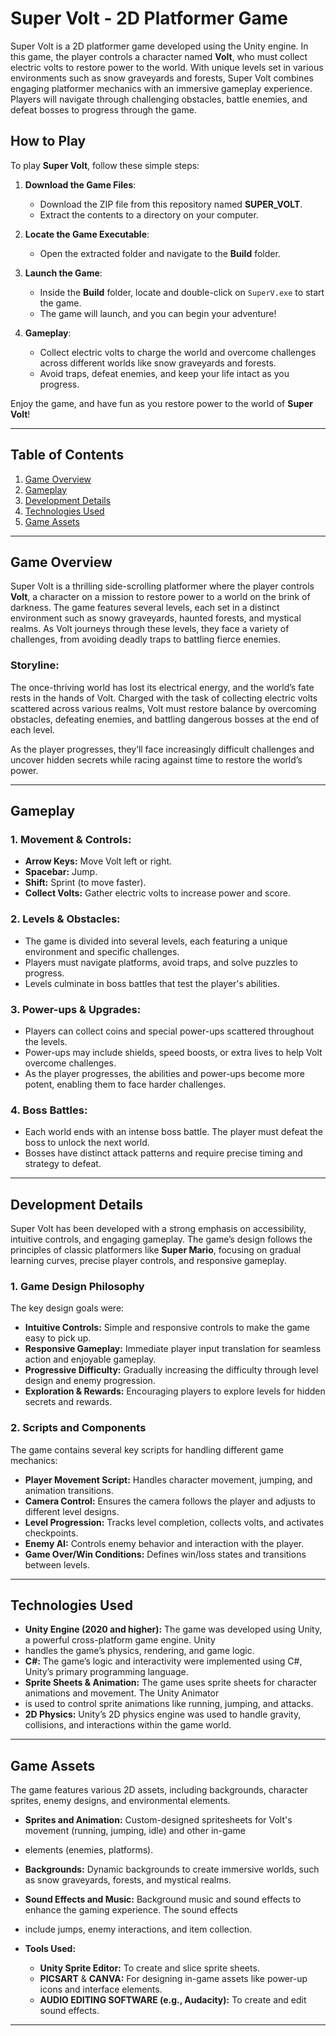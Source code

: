 # Super Volt - 2D Platformer Game

Super Volt is a 2D platformer game developed using the Unity engine. In this game, the player controls a character
named **Volt**, who must collect electric volts to restore power to the world. With unique levels set in various
environments such as snow graveyards and forests, Super Volt combines engaging platformer mechanics with an immersive
gameplay experience. Players will navigate through challenging obstacles, battle enemies, and defeat bosses to progress
through the game.

## How to Play

To play **Super Volt**, follow these simple steps:

1. **Download the Game Files**:
   - Download the ZIP file from this repository named **SUPER_VOLT**.
   - Extract the contents to a directory on your computer.

2. **Locate the Game Executable**:
   - Open the extracted folder and navigate to the **Build** folder.

3. **Launch the Game**:
   - Inside the **Build** folder, locate and double-click on `SuperV.exe` to start the game.
   - The game will launch, and you can begin your adventure!

4. **Gameplay**:
   - Collect electric volts to charge the world and overcome challenges across different worlds like snow graveyards and forests.
   - Avoid traps, defeat enemies, and keep your life intact as you progress.

Enjoy the game, and have fun as you restore power to the world of **Super Volt**!


---


## Table of Contents
1. [Game Overview](#game-overview)
2. [Gameplay](#gameplay)
3. [Development Details](#development-details)
4. [Technologies Used](#technologies-used)
5. [Game Assets](#game-assets)

---

## Game Overview

Super Volt is a thrilling side-scrolling platformer where the player controls **Volt**, a character on a mission to 
restore power to a world on the brink of darkness. The game features several levels, each set in a distinct environment
such as snowy graveyards, haunted forests, and mystical realms. As Volt journeys through these levels, they face a variety 
of challenges, from avoiding deadly traps to battling fierce enemies.

### Storyline:
The once-thriving world has lost its electrical energy, and the world’s fate rests in the hands of Volt. Charged with the 
task of collecting electric volts scattered across various realms, Volt must restore balance by overcoming obstacles, 
defeating enemies, and battling dangerous bosses at the end of each level. 

As the player progresses, they’ll face increasingly difficult challenges and uncover hidden secrets while racing against
time to restore the world’s power.

---

## Gameplay

### 1. **Movement & Controls:**
- **Arrow Keys:** Move Volt left or right.
- **Spacebar:** Jump.
- **Shift:** Sprint (to move faster).
- **Collect Volts:** Gather electric volts to increase power and score.

### 2. **Levels & Obstacles:**
- The game is divided into several levels, each featuring a unique environment and specific challenges.
- Players must navigate platforms, avoid traps, and solve puzzles to progress.
- Levels culminate in boss battles that test the player's abilities.

### 3. **Power-ups & Upgrades:**
- Players can collect coins and special power-ups scattered throughout the levels.
- Power-ups may include shields, speed boosts, or extra lives to help Volt overcome challenges.
- As the player progresses, the abilities and power-ups become more potent, enabling them to face harder challenges.

### 4. **Boss Battles:**
- Each world ends with an intense boss battle. The player must defeat the boss to unlock the next world.
- Bosses have distinct attack patterns and require precise timing and strategy to defeat.

---

## Development Details

Super Volt has been developed with a strong emphasis on accessibility, intuitive controls, and engaging gameplay. The
game’s design follows the principles of classic platformers like **Super Mario**, focusing on gradual learning curves,
precise player controls, and responsive gameplay.

### 1. **Game Design Philosophy**
The key design goals were:
- **Intuitive Controls:** Simple and responsive controls to make the game easy to pick up.
- **Responsive Gameplay:** Immediate player input translation for seamless action and enjoyable gameplay.
- **Progressive Difficulty:** Gradually increasing the difficulty through level design and enemy progression.
- **Exploration & Rewards:** Encouraging players to explore levels for hidden secrets and rewards.

### 2. **Scripts and Components**
The game contains several key scripts for handling different game mechanics:
- **Player Movement Script:** Handles character movement, jumping, and animation transitions.
- **Camera Control:** Ensures the camera follows the player and adjusts to different level designs.
- **Level Progression:** Tracks level completion, collects volts, and activates checkpoints.
- **Enemy AI:** Controls enemy behavior and interaction with the player.
- **Game Over/Win Conditions:** Defines win/loss states and transitions between levels.

---

## Technologies Used

- **Unity Engine (2020 and higher):** The game was developed using Unity, a powerful cross-platform game engine. Unity
-  handles the game’s physics, rendering, and game logic.
- **C#:** The game’s logic and interactivity were implemented using C#, Unity’s primary programming language.
- **Sprite Sheets & Animation:** The game uses sprite sheets for character animations and movement. The Unity Animator
- is used to control sprite animations like running, jumping, and attacks.
- **2D Physics:** Unity’s 2D physics engine was used to handle gravity, collisions, and interactions within the game world.

---

## Game Assets

The game features various 2D assets, including backgrounds, character sprites, enemy designs, and environmental elements.

- **Sprites and Animation:** Custom-designed spritesheets for Volt's movement (running, jumping, idle) and other in-game
- elements (enemies, platforms).
- **Backgrounds:** Dynamic backgrounds to create immersive worlds, such as snow graveyards, forests, and mystical realms.
- **Sound Effects and Music:** Background music and sound effects to enhance the gaming experience. The sound effects
-  include jumps, enemy interactions, and item collection.

- **Tools Used:**
  - **Unity Sprite Editor:** To create and slice sprite sheets.
  - **PICSART** & **CANVA:** For designing in-game assets like power-up icons and interface elements.
  - **AUDIO EDITING SOFTWARE (e.g., Audacity):** To create and edit sound effects.

---

